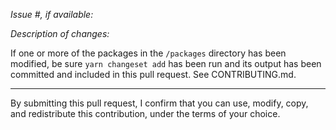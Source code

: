 *Issue #, if available:*

*Description of changes:*

If one or more of the packages in the `/packages` directory has been modified, be sure `yarn changeset add` has been run and its output has
been committed and included in this pull request. See CONTRIBUTING.md.

---
By submitting this pull request, I confirm that you can use, modify, copy, and redistribute this contribution, under the terms of your choice.
